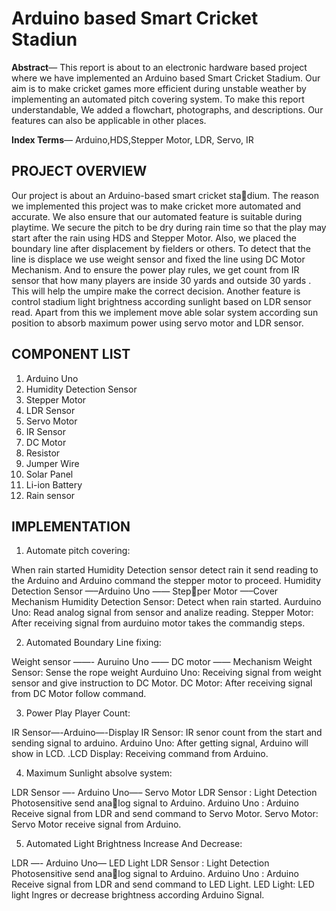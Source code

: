 #  Arduino based Smart Cricket Stadiun

**Abstract**— This report is about to an electronic hardware based
project where we have implemented an Arduino based Smart
Cricket Stadium. Our aim is to make cricket games more efficient
during unstable weather by implementing an automated pitch
covering system. To make this report understandable, We added
a flowchart, photographs, and descriptions. Our features can also
be applicable in other places.

**Index Terms**— Arduino,HDS,Stepper Motor, LDR, Servo, IR


##  PROJECT OVERVIEW

Our project is about an Arduino-based smart cricket stadium. The reason we implemented this project was to make
cricket more automated and accurate. We also ensure that our
automated feature is suitable during playtime. We secure the
pitch to be dry during rain time so that the play may start
after the rain using HDS and Stepper Motor. Also, we placed
the boundary line after displacement by fielders or others.
To detect that the line is displace we use weight sensor and
fixed the line using DC Motor Mechanism. And to ensure the
power play rules, we get count from IR sensor that how many
players are inside 30 yards and outside 30 yards . This will
help the umpire make the correct decision. Another feature is
control stadium light brightness according sunlight based on
LDR sensor read. Apart from this we implement move able
solar system according sun position to absorb maximum power
using servo motor and LDR sensor.

##  COMPONENT LIST

1) Arduino Uno
2) Humidity Detection Sensor
3) Stepper Motor
4) LDR Sensor
5) Servo Motor
6) IR Sensor
7) DC Motor
8) Resistor
9) Jumper Wire
10) Solar Panel
11) Li-ion Battery
12) Rain sensor

##  IMPLEMENTATION
1. Automate pitch covering:

When rain started Humidity Detection sensor detect rain
it send reading to the Arduino and Arduino command
the stepper motor to proceed.
Humidity Detection Sensor —–Arduino Uno —— Stepper Motor —–Cover Mechanism
Humidity Detection Sensor: Detect when rain started.
Aurduino Uno:
Read analog signal from sensor and analize reading.
Stepper Motor:
After receiving signal from aurduino motor takes the
commandig steps.

2. Automated Boundary Line fixing:

Weight sensor ——- Auruino Uno —— DC motor ——
Mechanism
Weight Sensor: Sense the rope weight
Aurduino Uno:
Receiving signal from weight sensor and give instruction
to DC Motor.
DC Motor:
After receiving signal from DC Motor follow command.

3) Power Play Player Count:

IR Sensor—-Arduino—-Display
IR Sensor: IR senor count from the start and sending
signal to arduino. Arduino Uno:
After getting signal, Arduino will show in LCD.
.LCD Display: Receiving command from Arduino.

4) Maximum Sunlight absolve system:

LDR Sensor —- Arduino Uno—– Servo Motor
LDR Sensor : Light Detection Photosensitive send analog signal to Arduino.
Arduino Uno : Arduino Receive signal from LDR and
send command to Servo Motor.
Servo Motor: Servo Motor receive signal from Arduino.

5) Automated Light Brightness Increase And Decrease:

LDR —- Arduino Uno— LED Light
LDR Sensor : Light Detection Photosensitive send analog signal to Arduino.
Arduino Uno : Arduino Receive signal from LDR and
send command to LED Light.
LED Light: LED light Ingres or decrease brightness
according Arduino Signal.

